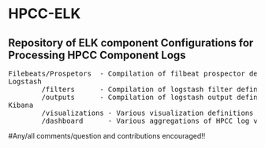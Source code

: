 # HPCC-ELK
## Repository of ELK component Configurations for Processing HPCC Component Logs

<pre>
Filebeats/Prospetors  - Compilation of filbeat prospector definitions to process various HPCC component log entries
Logstash
        /filters      - Compilation of logstash filter definitions to process HPCC log messages from above prospectors
        /outputs      - Compilation of logstash output definitions to forwad processed HPCC log messages
Kibana
        /visualizations - Various visualization definitions based on ES indexes created by above rules
        /dashboard      - Various aggregations of HPCC log visualizations
</pre>

#Any/all comments/question and contributions encouraged!!
